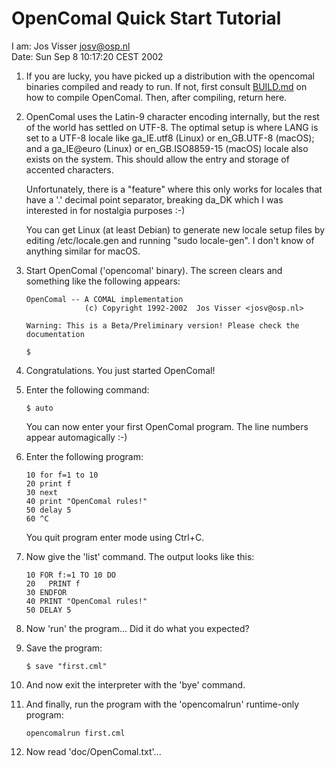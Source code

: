# OpenComal Quick Start Tutorial

I am: Jos Visser <josv@osp.nl>  
Date: Sun Sep  8 10:17:20 CEST 2002

1. If you are lucky, you have picked up a distribution with the 
   opencomal binaries compiled and ready to run. If not, first
   consult [BUILD.md](BUILD.md) on how to compile OpenComal. Then, after
   compiling, return here.

1. OpenComal uses the Latin-9 character encoding internally, but
   the rest of the world has settled on UTF-8.
   The optimal setup is where LANG is set to a UTF-8 locale like
   ga_IE.utf8 (Linux) or en_GB.UTF-8 (macOS);
   and a ga_IE@euro (Linux) or en_GB.ISO8859-15 (macOS) locale also exists on the system.
   This should allow the entry and storage of accented characters.

   Unfortunately, there is a "feature" where this only works for
   locales that have a '.' decimal point separator, breaking da_DK which I
   was interested in for nostalgia purposes :-)

   You can get Linux (at least Debian) to generate new locale setup files by
   editing /etc/locale.gen and running "sudo locale-gen".
   I don't know of anything similar for macOS.

2. Start OpenComal ('opencomal' binary). The screen clears and something like the
   following appears:

       OpenComal -- A COMAL implementation
                    (c) Copyright 1992-2002  Jos Visser <josv@osp.nl>

       Warning: This is a Beta/Preliminary version! Please check the documentation

       $

3. Congratulations. You just started OpenComal!

4. Enter the following command:

       $ auto

   You can now enter your first OpenComal program. The line numbers 
   appear automagically :-)

5. Enter the following program:

       10 for f=1 to 10
       20 print f
       30 next
       40 print "OpenComal rules!"
       50 delay 5
       60 ^C

   You quit program enter mode using Ctrl+C.

6. Now give the 'list' command. The output looks like this:

       10 FOR f:=1 TO 10 DO
       20   PRINT f
       30 ENDFOR
       40 PRINT "OpenComal rules!"
       50 DELAY 5

7. Now 'run' the program... Did it do what you expected?

8. Save the program:

       $ save "first.cml"

9. And now exit the interpreter with the 'bye' command.

10. And finally, run the program with the 'opencomalrun' runtime-only 
    program:

        opencomalrun first.cml

11. Now read 'doc/OpenComal.txt'...
